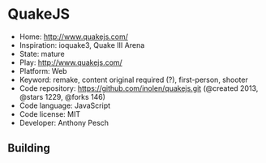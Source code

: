 # QuakeJS

- Home: http://www.quakejs.com/
- Inspiration: ioquake3, Quake III Arena
- State: mature
- Play: http://www.quakejs.com/
- Platform: Web
- Keyword: remake, content original required (?), first-person, shooter
- Code repository: https://github.com/inolen/quakejs.git (@created 2013, @stars 1229, @forks 146)
- Code language: JavaScript
- Code license: MIT
- Developer: Anthony Pesch

## Building
